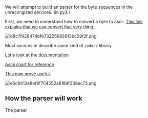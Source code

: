 We will attempt to build an parser for the byte sequences in the unrecongized services. (in py3.)

First, we need to understand how to convert a byte to ascii. [This link explains that we can convert that very thing.](https://www.kite.com/python/answers/how-to-convert-an-ascii-character-to-its-hexadecimal-value-in-python)

![d8c7f426474bfb73225983613bc29f2f.png](../../_resources/d8c7f426474bfb73225983613bc29f2f.png)

Most sources in describe some kind of `codecs` library.

[Let's look at the documentation](https://docs.python.org/3/library/codecs.html)

[Ascii chart for reference](https://search.brave.com/images?q=ascii%20chart#1)


[This may prove useful.](https://www.kite.com/python/answers/how-to-convert-a-string-from-hex-to-ascii-in-python)

![e6c8412e8ef9f704552a8189f238ac73.png](../../_resources/e6c8412e8ef9f704552a8189f238ac73.png)



## How the parser will work

The parser
